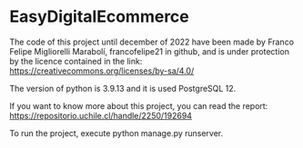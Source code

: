 # EasyDigitalEcommerce

The code of this project until december of 2022 have been made by Franco Felipe Migliorelli Marabolí, francofelipe21 in github, and is under protection by the licence contained in the link: https://creativecommons.org/licenses/by-sa/4.0/

The version of python is 3.9.13 and it is used PostgreSQL 12.

If you want to know more about this project, you can read the report: https://repositorio.uchile.cl/handle/2250/192694

To run the project, execute python manage.py runserver.
